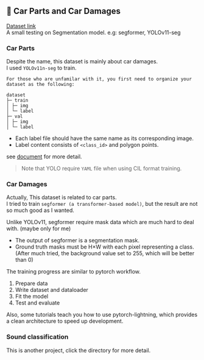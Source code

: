 ## 🚗 Car Parts and Car Damages
[Dataset link](https://www.kaggle.com/datasets/humansintheloop/car-parts-and-car-damages/code)  
A small testing on Segmentation model. e.g: segformer, YOLOv11-seg

### Car Parts  
Despite the name, this dataset is mainly about car damages.    
I used `YOLOv11n-seg` to train.  

```
For those who are unfamilar with it, you first need to organize your dataset as the following:

dataset
├─ train
│ ├─ img
│ └─ label
├─ val
│ ├─ img
│ └─ label
```
- Each label file should have the same name as its corresponding image.  
- Label content consists of `<class_id>` and polygon points.  

see [document](https://docs.ultralytics.com/datasets/segment/#ultralytics-yolo-format) for more detail.

> Note that YOLO require  `YAML` file when using CIL format training.

### Car Damages  
Actually, This dataset is related to car parts.  
I tried to train `segformer (a transformer-based model)`, but the result are not so much good as I wanted.  

Unlike YOLOv11, segformer require mask data which are much hard to deal with. (maybe only for me)  
- The output of segformer is a segmentation mask.  
- Ground truth masks must be H×W with each pixel representing a class.  (After much tried, the background value set to 255, which will be better than 0)  

The training progress are similar to pytorch workflow.
1. Prepare data  
2. Write dataset and dataloader  
3. Fit the model  
4. Test and evaluate  

Also, some tutorials teach you how to use pytorch-lightning, which provides a clean architecture to speed up development.

### Sound classification
This is another project, click the directory for more detail.